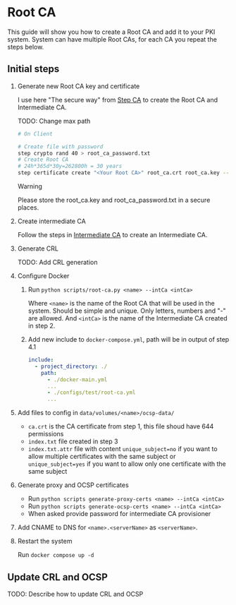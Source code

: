 # Root CA

This guide will show you how to create a Root CA and add it to your PKI system.
System can have multiple Root CAs, for each CA you repeat the steps below.

## Initial steps

1. Generate new Root CA key and certificate

    I use here "The secure way" from [Step CA](https://smallstep.com/docs/tutorials/intermediate-ca-new-ca/) to create the Root CA and Intermediate CA.

    TODO: Change max path

    ```bash
    # On Client

    # Create file with password
    step crypto rand 40 > root_ca_password.txt
    # Create Root CA
    # 24h*365d*30y=262800h = 30 years
    step certificate create "<Your Root CA>" root_ca.crt root_ca.key --profile root-ca --not-after 262800h --password-file root_ca_password.txt
    ```

    > [!WARNING]
    > Please store the root_ca.key and root_ca_password.txt in a secure places.

2. Create intermediate CA

    Follow the steps in [Intermediate CA](./intermediate-ca.md) to create an Intermediate CA.

3. Generate CRL

    TODO: Add CRL generation

4. Configure Docker

    1. Run `python scripts/root-ca.py <name> --intCa <intCa>`

        Where `<name>` is the name of the Root CA that will be used in the system. Should be simple and unique. Only letters, numbers and "-" are allowed.
        And `<intCa>` is the name of the Intermediate CA created in step 2. 

    2. Add new include to `docker-compose.yml`, path will be in output of step 4.1
        ```yaml
        include:
          - project_directory: ./
            path: 
              - ./docker-main.yml
              ...
              - ./configs/test/root-ca.yml
              ...
        ```

5. Add files to config in `data/volumes/<name>/ocsp-data/`

    - `ca.crt` is the CA certificate from step 1, this file shoud have 644 permissions
    - `index.txt` file created in step 3
    - `index.txt.attr` file with content `unique_subject=no` if you want to allow multiple certificates with the same subject or `unique_subject=yes` if you want to allow only one certificate with the same subject

6. Generate proxy and OCSP certificates

    - Run `python scripts generate-proxy-certs <name> --intCa <intCa>`
    - Run `python scripts generate-ocsp-certs <name> --intCa <intCa>`
    - When asked provide password for intermediate CA provisioner

7. Add CNAME to DNS for `<name>.<serverName>` as `<serverName>`.

8. Restart the system

    Run `docker compose up -d`


## Update CRL and OCSP

TODO: Describe how to update CRL and OCSP